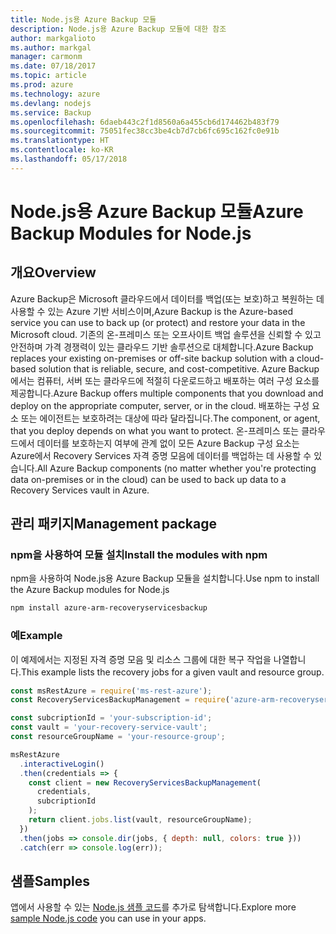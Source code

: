 ```yaml
---
title: Node.js용 Azure Backup 모듈
description: Node.js용 Azure Backup 모듈에 대한 참조
author: markgalioto
ms.author: markgal
manager: carmonm
ms.date: 07/18/2017
ms.topic: article
ms.prod: azure
ms.technology: azure
ms.devlang: nodejs
ms.service: Backup
ms.openlocfilehash: 6daeb443c2f1d8560a6a455cb6d174462b483f79
ms.sourcegitcommit: 75051fec38cc3be4cb7d7cb6fc695c162fc0e91b
ms.translationtype: HT
ms.contentlocale: ko-KR
ms.lasthandoff: 05/17/2018
---
```

# <a name="azure-backup-modules-for-nodejs"></a><span data-ttu-id="05b9d-103">Node.js용 Azure Backup 모듈</span><span class="sxs-lookup"><span data-stu-id="05b9d-103">Azure Backup Modules for Node.js</span></span>

## <a name="overview"></a><span data-ttu-id="05b9d-104">개요</span><span class="sxs-lookup"><span data-stu-id="05b9d-104">Overview</span></span>

<span data-ttu-id="05b9d-105">Azure Backup은 Microsoft 클라우드에서 데이터를 백업(또는 보호)하고 복원하는 데 사용할 수 있는 Azure 기반 서비스이며,</span><span class="sxs-lookup"><span data-stu-id="05b9d-105">Azure Backup is the Azure-based service you can use to back up (or protect) and restore your data in the Microsoft cloud.</span></span> <span data-ttu-id="05b9d-106">기존의 온-프레미스 또는 오프사이트 백업 솔루션을 신뢰할 수 있고 안전하며 가격 경쟁력이 있는 클라우드 기반 솔루션으로 대체합니다.</span><span class="sxs-lookup"><span data-stu-id="05b9d-106">Azure Backup replaces your existing on-premises or off-site backup solution with a cloud-based solution that is reliable, secure, and cost-competitive.</span></span> <span data-ttu-id="05b9d-107">Azure Backup에서는 컴퓨터, 서버 또는 클라우드에 적절히 다운로드하고 배포하는 여러 구성 요소를 제공합니다.</span><span class="sxs-lookup"><span data-stu-id="05b9d-107">Azure Backup offers multiple components that you download and deploy on the appropriate computer, server, or in the cloud.</span></span> <span data-ttu-id="05b9d-108">배포하는 구성 요소 또는 에이전트는 보호하려는 대상에 따라 달라집니다.</span><span class="sxs-lookup"><span data-stu-id="05b9d-108">The component, or agent, that you deploy depends on what you want to protect.</span></span> <span data-ttu-id="05b9d-109">온-프레미스 또는 클라우드에서 데이터를 보호하는지 여부에 관계 없이 모든 Azure Backup 구성 요소는 Azure에서 Recovery Services 자격 증명 모음에 데이터를 백업하는 데 사용할 수 있습니다.</span><span class="sxs-lookup"><span data-stu-id="05b9d-109">All Azure Backup components (no matter whether you're protecting data on-premises or in the cloud) can be used to back up data to a Recovery Services vault in Azure.</span></span> 

## <a name="management-package"></a><span data-ttu-id="05b9d-110">관리 패키지</span><span class="sxs-lookup"><span data-stu-id="05b9d-110">Management package</span></span>

### <a name="install-the-modules-with-npm"></a><span data-ttu-id="05b9d-111">npm을 사용하여 모듈 설치</span><span class="sxs-lookup"><span data-stu-id="05b9d-111">Install the modules with npm</span></span>

<span data-ttu-id="05b9d-112">npm을 사용하여 Node.js용 Azure Backup 모듈을 설치합니다.</span><span class="sxs-lookup"><span data-stu-id="05b9d-112">Use npm to install the Azure Backup modules for Node.js</span></span>

```bash
npm install azure-arm-recoveryservicesbackup
```

### <a name="example"></a><span data-ttu-id="05b9d-113">예</span><span class="sxs-lookup"><span data-stu-id="05b9d-113">Example</span></span>

<span data-ttu-id="05b9d-114">이 예제에서는 지정된 자격 증명 모음 및 리소스 그룹에 대한 복구 작업을 나열합니다.</span><span class="sxs-lookup"><span data-stu-id="05b9d-114">This example lists the recovery jobs for a given vault and resource group.</span></span>

```javascript
const msRestAzure = require('ms-rest-azure');
const RecoveryServicesBackupManagement = require('azure-arm-recoveryservicesbackup');

const subcriptionId = 'your-subscription-id';
const vault = 'your-recovery-service-vault';
const resourceGroupName = 'your-resource-group';

msRestAzure
  .interactiveLogin()
  .then(credentials => {
    const client = new RecoveryServicesBackupManagement(
      credentials,
      subcriptionId
    );
    return client.jobs.list(vault, resourceGroupName);
  })
  .then(jobs => console.dir(jobs, { depth: null, colors: true }))
  .catch(err => console.log(err));
```

## <a name="samples"></a><span data-ttu-id="05b9d-115">샘플</span><span class="sxs-lookup"><span data-stu-id="05b9d-115">Samples</span></span>

<span data-ttu-id="05b9d-116">앱에서 사용할 수 있는 [Node.js 샘플 코드](https://azure.microsoft.com/resources/samples/?platform=nodejs)를 추가로 탐색합니다.</span><span class="sxs-lookup"><span data-stu-id="05b9d-116">Explore more [sample Node.js code](https://azure.microsoft.com/resources/samples/?platform=nodejs) you can use in your apps.</span></span>
